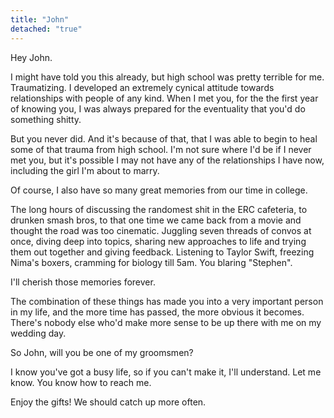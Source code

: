 ```yaml
---
title: "John"
detached: "true"
---
```


Hey John.

I might have told you this already, but high school was pretty terrible for me. Traumatizing. I developed an extremely cynical attitude towards relationships with people of any kind. When I met you, for the the first year of knowing you, I was always prepared for the eventuality that you'd do something shitty.

But you never did. And it's because of that, that I was able to begin to heal some of that trauma from high school. I'm not sure where I'd be if I never met you, but it's possible I may not have any of the relationships I have now, including the girl I'm about to marry.

Of course, I also have so many great memories from our time in college.

The long hours of discussing the randomest shit in the ERC cafeteria, to drunken smash bros, to that one time we came back from a movie and thought the road was too cinematic. Juggling seven threads of convos at once, diving deep into topics, sharing new approaches to life and trying them out together and giving feedback. Listening to Taylor Swift, freezing Nima's boxers, cramming for biology till 5am. You blaring "Stephen".

I'll cherish those memories forever.

The combination of these things has made you into a very important person in my life, and the more time has passed, the more obvious it becomes. There's nobody else who'd make more sense to be up there with me on my wedding day.

So John, will you be one of my groomsmen?

I know you've got a busy life, so if you can't make it, I'll understand. Let me know. You know how to reach me.

Enjoy the gifts! We should catch up more often.
